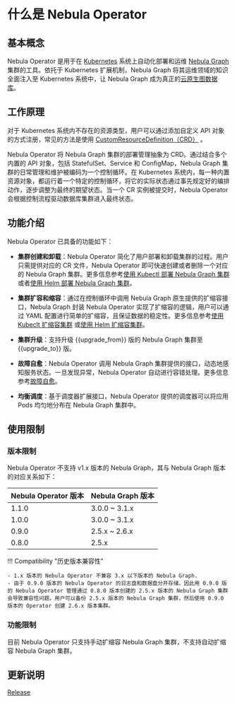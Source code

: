 # 什么是 Nebula Operator

## 基本概念

Nebula Operator 是用于在 [Kubernetes](https://kubernetes.io) 系统上自动化部署和运维 [Nebula Graph](https://github.com/vesoft-inc/nebula) 集群的工具。依托于 Kubernetes 扩展机制，Nebula Graph 将其运维领域的知识全面注入至 Kubernetes 系统中，让 Nebula Graph 成为真正的[云原生图数据库](https://www.nebula-cloud.io/)。

## 工作原理

对于 Kubernetes 系统内不存在的资源类型，用户可以通过添加自定义 API 对象的方式注册，常见的方法是使用 [CustomResourceDefinition（CRD）](https://kubernetes.io/docs/concepts/extend-kubernetes/api-extension/custom-resources/#customresourcedefinitions) 。

Nebula Operator 将 Nebula Graph 集群的部署管理抽象为 CRD。通过结合多个内置的 API 对象，包括 StatefulSet、Service 和 ConfigMap，Nebula Graph 集群的日常管理和维护被编码为一个控制循环。在 Kubernetes 系统内，每一种内置资源对象，都运行着一个特定的控制循环，将它的实际状态通过事先规定好的编排动作，逐步调整为最终的期望状态。当一个 CR 实例被提交时，Nebula Operator 会根据控制流程驱动数据库集群进入最终状态。

## 功能介绍

Nebula Operator 已具备的功能如下：

- **集群创建和卸载**：Nebula Operator 简化了用户部署和卸载集群的过程。用户只需提供对应的 CR 文件，Nebula Operator 即可快速创建或者删除一个对应的 Nebula Graph 集群。更多信息参考[使用 Kubectl 部署 Nebula Graph 集群](3.deploy-nebula-graph-cluster/3.1create-cluster-with-kubectl.md)或者[使用 Helm 部署 Nebula Graph 集群](3.deploy-nebula-graph-cluster/3.2create-cluster-with-helm.md)。
  
- **集群扩容和缩容**：通过在控制循环中调用 Nebula Graph 原生提供的扩缩容接口，Nebula Graph 封装 Nebula Operator 实现了扩缩容的逻辑，用户可以通过 YAML 配置进行简单的扩缩容，且保证数据的稳定性。更多信息参考[使用 Kubeclt 扩缩容集群](3.deploy-nebula-graph-cluster/3.1create-cluster-with-kubectl.md#_3) 或[使用 Helm 扩缩容集群](3.deploy-nebula-graph-cluster/3.2create-cluster-with-helm.md#_2)。
  
- **集群升级**：支持升级 {{upgrade_from}} 版的 Nebula Graph 集群至 {{upgrade_to}} 版。
  
- **故障自愈**：Nebula Operator 调用 Nebula Graph 集群提供的接口，动态地感知服务状态。一旦发现异常，Nebula Operator 自动进行容错处理。更多信息参考[故障自愈](5.operator-failover.md)。
  
- **均衡调度**：基于调度器扩展接口，Nebula Operator 提供的调度器可以将应用 Pods 均匀地分布在 Nebula Graph 集群中。

## 使用限制

### 版本限制

Nebula Operator 不支持 v1.x 版本的 Nebula Graph，其与 Nebula Graph 版本的对应关系如下：

| Nebula Operator 版本 | Nebula Graph 版本 |
| ------------------- | ---------------- |
| 1.1.0| 3.0.0 ~ 3.1.x |
| 1.0.0| 3.0.0 ~ 3.1.x |
| 0.9.0| 2.5.x ~ 2.6.x |
|0.8.0|2.5.x|

!!! Compatibility "历史版本兼容性"

    - 1.x 版本的 Nebula Operator 不兼容 3.x 以下版本的 Nebula Graph.
    - 由于 0.9.0 版本的 Nebula Operator 的日志盘和数据盘分开存储，因此用 0.9.0 版的 Nebula Operator 管理通过 0.8.0 版本创建的 2.5.x 版本的 Nebula Graph 集群会导致兼容性问题。用户可以备份 2.5.x 版本的 Nebula Graph 集群，然后使用 0.9.0 版本的 Operator 创建 2.6.x 版本集群。

### 功能限制

目前 Nebula Operator 只支持手动扩缩容 Nebula Graph 集群，不支持自动扩缩容 Nebula Graph 集群。

## 更新说明

[Release](https://github.com/vesoft-inc/nebula-operator/releases/tag/{{operator.branch}})
